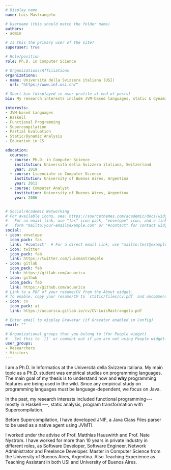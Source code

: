 ```yaml
---
# Display name
name: Luis Mastrangelo

# Username (this should match the folder name)
authors:
- admin

# Is this the primary user of the site?
superuser: true

# Role/position
role: Ph.D. in Computer Science

# Organizations/Affiliations
organizations:
- name: Università della Svizzera italiana (USI)
  url: "https://www.inf.usi.ch/"

# Short bio (displayed in user profile at end of posts)
bio: My research interests include JVM-based languages, static & dynamic analysis, supercompilation & partial evaluation, functional programming and education in CS.

interests:
- JVM-based Languages
- Haskell
- Functional Programming
- Supercompilation
- Partial Evaluation
- Static/Dynamic Analysis
- Education in CS

education:
  courses:
  - course: Ph.D. in Computer Science
    institution: Università della Svizzera italiana, Switzerland
    year: 2019
  - course: Licenciate in Computer Science
    institution: University of Buenos Aires, Argentina
    year: 2011
  - course: Computer Analyst
    institution: University of Buenos Aires, Argentina
    year: 2006


# Social/Academic Networking
# For available icons, see: https://sourcethemes.com/academic/docs/widgets/#icons
#   For an email link, use "fas" icon pack, "envelope" icon, and a link in the
#   form "mailto:your-email@example.com" or "#contact" for contact widget.
social:
- icon: envelope
  icon_pack: fas
  link: '#contact'  # For a direct email link, use "mailto:test@example.org".
- icon: twitter
  icon_pack: fab
  link: https://twitter.com/luismastrangelo
- icon: gitlab
  icon_pack: fab
  link: https://gitlab.com/acuarica
- icon: github
  icon_pack: fab
  link: https://github.com/acuarica
# Link to a PDF of your resume/CV from the About widget.
# To enable, copy your resume/CV to `static/files/cv.pdf` and uncomment the lines below.  
- icon: cv
  icon_pack: ai
  link: https://acuarica.gitlab.io/cv/CV-LuisMastrangelo.pdf

# Enter email to display Gravatar (if Gravatar enabled in Config)
email: ""

# Organizational groups that you belong to (for People widget)
#   Set this to `[]` or comment out if you are not using People widget.  
user_groups:
- Researchers
- Visitors
---
```


I am a Ph.D. in Informatics at the Università della Svizzera italiana.
My main topic as a Ph.D. student was empirical studies on programming languages.
The main goal of my thesis is to understand how and **why** programming features are being used in the wild.
Since any empirical study on programming languages must be language-dependent, we focus on Java.

In the past, my research interests included functional programming--- mostly in Haskell ---,
static analysis, program transformation with Supercompilation.

Before Supercompilation, I have developed JNIF, a Java Class Files parser to be used as a native agent using JVMTI.

I worked under the advise of Prof. Matthias Hauswirth and Prof. Nate Nystrom.
I have worked for more than 10 years in private industry in different roles, 
as Software Developer, Software Engineer, Network Administrator and 
Freelance Developer.
Master in Computer Science from the University of Buenos Aires, Argentina.
Also Teaching Experience as Teaching Assistant in both USI and University of Buenos Aires.
